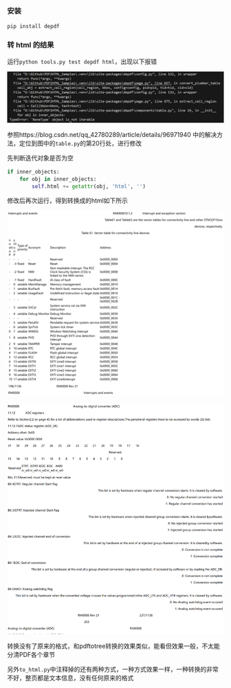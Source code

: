 ### 安装

```
pip install depdf
```

### 转 html 的结果

运行`python tools.py test depdf html`，出现以下报错

![alt text](../imgs/depdf_html_error.png)

参照https://blog.csdn.net/qq_42780289/article/details/96971940 中的解决方法，定位到图中的`table.py`的第20行处，进行修改

先判断迭代对象是否为空

```python
if inner_objects:
	for obj in inner_objects:
		self.html += getattr(obj, 'html', '')
```

修改后再次运行，得到转换成的html如下所示

![alt text](../imgs/depdf_html_1.png)

![alt text](../imgs/depdf_html_2.png)

转换没有了原来的格式，和pdftotree转换的效果类似，能看但效果一般，不太能分清PDF各个章节

另外`to_html.py`中注释掉的还有两种方式，一种方式效果一样，一种转换的非常不好，整页都是文本信息，没有任何原来的格式
